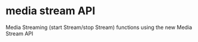 # media stream API
Media Streaming (start Stream/stop Stream) functions using the new Media Stream API
